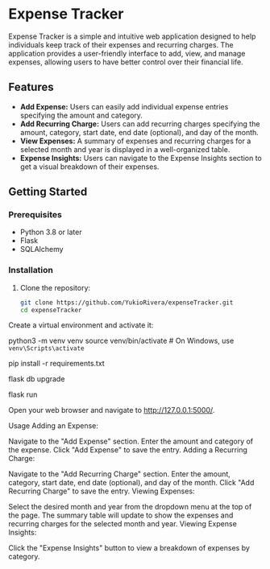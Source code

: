 # Expense Tracker

Expense Tracker is a simple and intuitive web application designed to help individuals keep track of their expenses and recurring charges. The application provides a user-friendly interface to add, view, and manage expenses, allowing users to have better control over their financial life.

## Features

- **Add Expense:** Users can easily add individual expense entries specifying the amount and category.
- **Add Recurring Charge:** Users can add recurring charges specifying the amount, category, start date, end date (optional), and day of the month.
- **View Expenses:** A summary of expenses and recurring charges for a selected month and year is displayed in a well-organized table.
- **Expense Insights:** Users can navigate to the Expense Insights section to get a visual breakdown of their expenses.

## Getting Started

### Prerequisites

- Python 3.8 or later
- Flask
- SQLAlchemy

### Installation

1. Clone the repository:
   ```bash
   git clone https://github.com/YukioRivera/expenseTracker.git
   cd expenseTracker

Create a virtual environment and activate it:

python3 -m venv venv
source venv/bin/activate  # On Windows, use `venv\Scripts\activate`

pip install -r requirements.txt

flask db upgrade

flask run

Open your web browser and navigate to http://127.0.0.1:5000/.

Usage
Adding an Expense:

Navigate to the "Add Expense" section.
Enter the amount and category of the expense.
Click "Add Expense" to save the entry.
Adding a Recurring Charge:

Navigate to the "Add Recurring Charge" section.
Enter the amount, category, start date, end date (optional), and day of the month.
Click "Add Recurring Charge" to save the entry.
Viewing Expenses:

Select the desired month and year from the dropdown menu at the top of the page.
The summary table will update to show the expenses and recurring charges for the selected month and year.
Viewing Expense Insights:

Click the "Expense Insights" button to view a breakdown of expenses by category.
